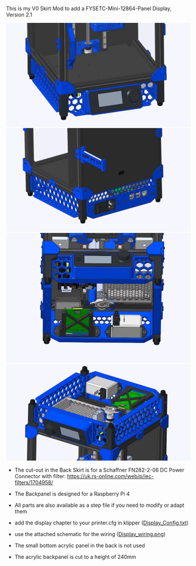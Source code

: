 This is my V0 Skirt Mod to add a FYSETC-Mini-12864-Panel Display, Version 2.1

![alt text](https://github.com/PurchenZuPoden/VoronUsers/blob/master/printer_mods/PurchenZuPoden/V0SKIRT_W_DISPLAY/03.JPG?raw=true)
![alt text](https://github.com/PurchenZuPoden/VoronUsers/blob/master/printer_mods/PurchenZuPoden/V0SKIRT_W_DISPLAY/04.JPG?raw=true)
![alt text](https://github.com/PurchenZuPoden/VoronUsers/blob/master/printer_mods/PurchenZuPoden/V0SKIRT_W_DISPLAY/02.JPG?raw=true)
![alt text](https://github.com/PurchenZuPoden/VoronUsers/blob/master/printer_mods/PurchenZuPoden/V0SKIRT_W_DISPLAY/01.JPG?raw=true)

- The cut-out in the Back Skirt is for a 
Schaffner FN282-2-06 DC Power Connector with filter:
https://uk.rs-online.com/web/p/iec-filters/1704958/

- The Backpanel is designed for a Raspberry Pi 4

- All parts are also available as a step file if you need to modify or adapt them

- add the display chapter to your printer.cfg in klipper (<a href="https://github.com/PurchenZuPoden/VoronUsers/blob/master/printer_mods/PurchenZuPoden/V0SKIRT_W_DISPLAY/Display_Config.txt" target="_blank">Display_Config.txt</a>)

- use the attached schematic for the wiring (<a href="https://raw.githubusercontent.com/PurchenZuPoden/VoronUsers/master/printer_mods/PurchenZuPoden/V0SKIRT_W_DISPLAY/Display_wiring.png" target="_blank">Display_wiring.png</a>)

- The small bottom acrylic panel in the back is not used

- The acrylic backpanel is cut to a height of 240mm
